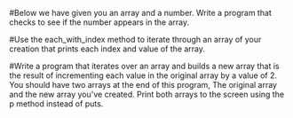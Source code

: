 #Below we have given you an array and a number. Write a program that checks to see if the number appears in the array.

#Use the each_with_index method to iterate through an array of your creation that prints each index and value of the array.

#Write a program that iterates over an array and builds a new array that is the result of incrementing each value in the original array by a value of 2. You should have two arrays at the end of this program, The original array and the new array you've created. Print both arrays to the screen using the p method instead of puts.